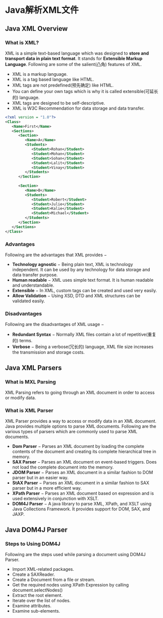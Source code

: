 # Java解析XML文件

## Java XML Overview

### What is XML?

XML is a simple text-based language which was designed to **store and transport data in plain text format**. It stands for **Extensible Markup Language**. Following are some of the salient(凸角) features of XML.

- XML is a markup language.
- XML is a tag based language like HTML.
- XML tags are not predefined(预先确定) like HTML.
- You can define your own tags which is why it is called extensible(可延长的) language.
- XML tags are designed to be self-descriptive.
- XML is W3C Recommendation for data storage and data transfer.

```xml
<?xml version = "1.0"?>
<Class>
   <Name>First</Name>
   <Sections>
      <Section>
         <Name>A</Name>
         <Students>
            <Student>Rohan</Student>
            <Student>Mohan</Student>
            <Student>Sohan</Student>
            <Student>Lalit</Student>
            <Student>Vinay</Student>
         </Students>
      </Section>
      
      <Section>
         <Name>B</Name>
         <Students>
            <Student>Robert</Student>
            <Student>Julie</Student>
            <Student>Kalie</Student>
            <Student>Michael</Student>
         </Students>
      </Section>
   </Sections>
</Class>
```

### Advantages

Following are the advantages that XML provides −

- **Technology agnostic** − Being plain text, XML is technology independent. It can be used by any technology for data storage and data transfer purpose.
- **Human readable** − XML uses simple text format. It is human readable and understandable.
- **Extensible** − In XML, custom tags can be created and used very easily.
- **Allow Validation** − Using XSD, DTD and XML structures can be validated easily.

### Disadvantages

Following are the disadvantages of XML usage −

- **Redundant Syntax** − Normally XML files contain a lot of repetitive(重复的) terms.
- **Verbose** − Being a verbose(冗长的) language, XML file size increases the transmission and storage costs.





## Java XML Parsers

### What is MXL Parsing

XML Parsing refers to going through an XML document in order to access or modify data.

### What is XML Parser

XML Parser provides a way to access or modify data in an XML document. Java provides multiple options to parse XML documents. Following are the various types of parsers which are commonly used to parse XML documents.

- **Dom Parser** − Parses an XML document by loading the complete contents of the document and creating its complete hierarchical tree in memory.
- **SAX Parser** − Parses an XML document on event-based triggers. Does not load the complete document into the memory.
- **JDOM Parser** − Parses an XML document in a similar fashion to DOM parser but in an easier way.
- **StAX Parser** − Parses an XML document in a similar fashion to SAX parser but in a more efficient way.
- **XPath Parser** − Parses an XML document based on expression and is used extensively in conjunction with XSLT.
- **DOM4J Parser** − A java library to parse XML, XPath, and XSLT using Java Collections Framework. It provides support for DOM, SAX, and JAXP.

## Java DOM4J Parser 

### Steps to Using DOM4J

Following are the steps used while parsing a document using DOM4J Parser.

- Import XML-related packages.
- Create a SAXReader.
- Create a Document from a file or stream.
- Get the required nodes using XPath Expression by calling document.selectNodes()
- Extract the root element.
- Iterate over the list of nodes.
- Examine attributes.
- Examine sub-elements.



